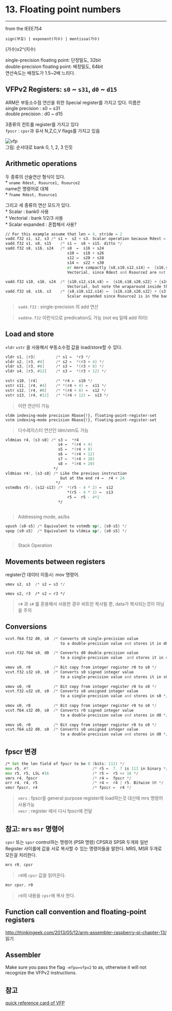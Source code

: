 
# 13. Floating point numbers  
----
  
from the IEEE754   
```
sign(부호) | exponent(지수) | mentissa(가수)
```
(가수)x2^(지수)  
  
 single-precision floating point: 단정밀도, 32bit  
 double-precision floating point: 배정밀도, 64bit  
연산속도는 배정도가 1.5~2배 느리다.  
  
## VFPv2 Registers: `s0` ~ `s31`, `d0` ~ `d15`

ARM은 부동소수점 연산을 위한 Special register를 가지고 있다. 이름은   
single precision : s0 ~ s31  
double precision : d0 ~ d15  
  
3종류의 컨트롤 register를 가지고 있다  
`fpscr` : `cpsr`과 유사 N,Z,C,V flags를 가지고 있음  
  
![vfp](http://thinkingeek.com/wp-content/uploads/2013/04/vfp-registers.png)  
	그림: 순서대로 bank 0, 1, 2, 3 인듯  
  
## Arithmetic operations  
  
두 종류의 산술연산 형식이 있다.  
	* `vname Rdest, Rsource1, Rsource2`  
		name은 명령어로 대체  
	* `fname Rdest, Rsource1`  
  
그리고 세 종류의 연산 모드가 있다.  
	* Scalar : bank0 사용  
	* Vectorial : bank 1/2/3 사용  
	* Scalar expanded : 혼합해서 사용?  
  
  
  
```asm  
// For this example assume that len = 4, stride = 2  
vadd.f32 s1, s2, s3	/* s1 ←  s2 + s3. Scalar operation because Rdest = s1 in the bank 0 */  
vadd.f32 s1, s8, s15	/* s1 ←  s8 + s15. ditto */  
vadd.f32 s8, s16, s24	/* s8  ←  s16 + s24  
                      	   s10 ←  s18 + s26  
                      	   s12 ←  s20 + s28  
                      	   s14 ←  s22 + s30  
                      	   or more compactly {s8,s10,s12,s14} ←  {s16,s18,s20,s22} + {s24,s26,s28,s30}  
                      	   Vectorial, since Rdest and Rsource2 are not in bank 0 */  
  
vadd.f32 s10, s16, s24	/* {s10,s12,s14,s8} ←  {s16,s18,s20,s22} + {s24,s26,s28,s30}.  
                           Vectorial, but note the wraparound inside the bank after s14.  */  
vadd.f32 s8, s16, s3	/* {s8,s10,s12,s14} ←  {s16,s18,s20,s22} + {s3,s3,s3,s3}  
                     	   Scalar expanded since Rsource2 is in the bank 0 */  
```  
> `vadd.f32` : single-precision 의 add 연산  
  
> `vaddne.f32` 이런식으로 predication도 가능 (not eq 일때 add 하라)  
  
  
## Load and store  
  
`vldr` `vstr` 을 사용해서 부동소수점 값을 load/store할 수 있다.  
  
```asm  
vldr s1, [r3]         /* s1 ←  *r3 */  
vldr s2, [r3, #4]     /* s2 ←  *(r3 + 4) */  
vldr s3, [r3, #8]     /* s3 ←  *(r3 + 8) */  
vldr s4, [r3, #12]    /* s3 ←  *(r3 + 12) */  
   
vstr s10, [r4]        /* *r4 ←  s10 */  
vstr s11, [r4, #4]    /* *(r4 + 4) ←  s11 */  
vstr s12, [r4, #8]    /* *(r4 + 8) ←  s12 */  
vstr s13, [r4, #12]   /* *(r4 + 12) ←  s13 */  
```  
> 이런 연산이 가능  
  
```  
vldm indexing-mode precision Rbase{!}, floating-point-register-set  
vstm indexing-mode precision Rbase{!}, floating-point-register-set  
```  
> 다수레지스터 연산인 ldm/stm도 가능  
  
```asm  
vldmias r4, {s3-s8} /* s3 ←  *r4  
                       s4 ←  *(r4 + 4)  
                       s5 ←  *(r4 + 8)  
                       s6 ←  *(r4 + 12)  
                       s7 ←  *(r4 + 16)  
                       s8 ←  *(r4 + 20)  
                     */  
vldmias r4!, {s3-s8} /* Like the previous instruction  
                        but at the end r4 ←  r4 + 24   
                      */  
vstmdbs r5!, {s12-s13} /*  *(r5 - 4 * 2) ←  s12  
                           *(r5 - 4 * 1) ←  s13  
                           r5 ←  r5 - 4*2  
                       */  
  
```  
> Addressing mode, as/bs  
  
  
```asm  
vpush {s0-s5} /* Equivalent to vstmdb sp!, {s0-s5} */  
vpop {s0-s5}  /* Equivalent to vldmia sp!, {s0-s5} */  
  
```  
> Stack Operation  
  
  
  
## Movements between registers  
  
register간 데이터 이동시: mov 명령어.  
  
```asm  
vmov s2, s3  /* s2 ← s3 */  
```  
  
```  
vmov s2, r3  /* s2 ← r3 */  
```  
> `r#` 과 `s#` 를 혼용해서 사용한 경우 비트만 복사될 뿐, data가 복사되는것이 아님을 주의  
  
## Conversions  
  
  
```asm  
vcvt.f64.f32 d0, s0  /* Converts s0 single-precision value   
                        to a double-precision value and stores it in d0 */  
   
vcvt.f32.f64 s0, d0  /* Converts d0 double-precision value   
                        to a single-precision value  and stores it in s0 */  
   
vmov s0, r0          /* Bit copy from integer register r0 to s0 */  
vcvt.f32.s32 s0, s0  /* Converts s0 signed integer value   
                        to a single-precision value and stores it in s0 */  
   
vmov s0, r0          /* Bit copy from integer register r0 to s0 */  
vcvt.f32.u32 s0, s0  /* Converts s0 unsigned integer value   
                        to a single-precision value and stores in s0 */  
   
vmov s0, r0          /* Bit copy from integer register r0 to s0 */  
vcvt.f64.s32 d0, s0  /* Converts r0 signed integer value   
                        to a double-precision value and stores in d0 */  
   
vmov s0, r0          /* Bit copy from integer register r0 to s0 */  
vcvt.f64.u32 d0, s0  /* Converts s0 unsigned integer value   
                        to a double-precision value and stores in d0 */  
```  
  
  
## fpscr 변경  
  
```asm  
/* Set the len field of fpscr to be 8 (bits: 111) */  
mov r5, #7                            /* r5 ←  7. 7 is 111 in binary */  
mov r5, r5, LSL #16                   /* r5 ←  r5 << 16 */  
vmrs r4, fpscr                        /* r4 ←  fpscr */  
orr r4, r4, r5                        /* r4 ←  r4 | r5. Bitwise OR */  
vmsr fpscr, r4                        /* fpscr ←  r4 */  
```  
> `vmrs` : fpscr을 general purpose register에 load하는것 대신에 mrs 명령어 사용가능  
> `vmsr` : register 에서 다시 fpscr에 전달  
  
## 참고: `mrs` `msr` 명령어 

`cpsr` 또는 `spsr` control하는 명령어 (PSR 명령)
CPSR과 SPSR 두개와 일반 Register 사이를에 값을 서로 복사할 수 있는 명령어들을 말한다. MRS, MSR 두개로 모든걸 처리한다.  

  
```asm  
mrs r0, cpsr  
```  
> `r0`에 `cpsr` 값을 읽어온다.  
  
```asm  
msr cpsr, r0  
```  
> `r0`의 내용을 `cpsr`에 복사 한다.  
  
  
## Function call convention and floating-point registers  
http://thinkingeek.com/2013/05/12/arm-assembler-raspberry-pi-chapter-13/ 읽기  
  
  
## Assembler  
  
Make sure you pass the flag `-mfpu=vfpv2` to as, otherwise it will not recognize the VFPv2 instructions.  
  
## 참고  
  
[quick reference card of VFP](http://infocenter.arm.com/help/topic/com.arm.doc.qrc0007e/QRC0007_VFP.pdf)  
  





